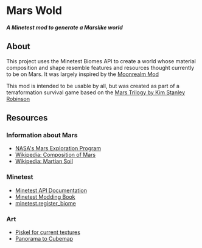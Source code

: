 # Mars Wold
***A Minetest mod to generate a Marslike world***

## About

This project uses the Minetest Biomes API to create a world whose material composition and shape resemble features and resources thought currently to be on Mars. It was largely inspired by the [Moonrealm Mod](https://github.com/paramat/moonrealm)  

This mod is intended to be usable by all, but was created as part of a terraformation survival game based on the [Mars  Trilogy by Kim Stanley Robinson](https://www.kimstanleyrobinson.info/content/mars-trilogy)

## Resources

### Information about Mars

- [NASA's Mars Exploration Program](https://mars.nasa.gov/programmissions/science/)
- [Wikipedia: Composition of Mars](https://en.wikipedia.org/wiki/Composition_of_Mars)
- [Wikipedia: Martian Soil](https://en.wikipedia.org/wiki/Martian_soil)

### Minetest

- [Minetest API Documentation](http://minetest.gitlab.io/minetest/hud/)
- [Minetest Modding Book](https://rubenwardy.com/minetest_modding_book/)
- [minetest.register_biome](https://dev.minetest.net/minetest.register_biome)

### Art

- [Piskel for current textures](https://www.piskelapp.com/p/agxzfnBpc2tlbC1hcHByEwsSBlBpc2tlbBiAgKCBjajrCww/view)
- [Panorama to Cubemap](https://jaxry.github.io/panorama-to-cubemap/)
